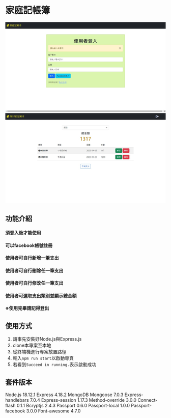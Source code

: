 # 家庭記帳簿

![image](https://github.com/NeroKuraudius/expense-tracker/blob/main/image/login_page.jpg)
![image](https://github.com/NeroKuraudius/expense-tracker/blob/main/image/index_page.jpg)


## 功能介紹
#### 須登入後才能使用
#### 可以facebook帳號註冊
#### 使用者可自行新增一筆支出
#### 使用者可自行刪除任一筆支出
#### 使用者可自行修改任一筆支出
#### 使用者可選取支出類別並顯示總金額
#### ※使用完畢請記得登出


## 使用方式
1. 請事先安裝好Node.js與Express.js
2. clone本專案至本地
3. 從終端機進行專案放置路徑
4. 輸入`npm run start`以啟動專頁
5. 若看到`Succeed in running.`表示啟動成功


## 套件版本
Node.js 18.12.1
Express 4.18.2
MongoDB
Mongoose 7.0.3
Express-handlebars 7.0.4
Express-session 1.17.3
Method-override 3.0.0
Connect-flash 0.1.1
Bcryptjs 2.4.3
Passport 0.6.0
Passport-local 1.0.0
Passport-facebook 3.0.0
Font-awesome 4.7.0
